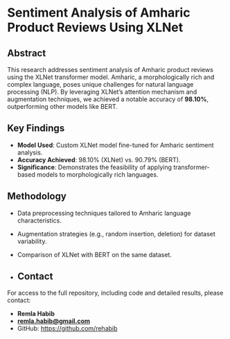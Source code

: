# Sentiment Analysis of Amharic Product Reviews Using XLNet

## Abstract
This research addresses sentiment analysis of Amharic product reviews using the XLNet transformer model. Amharic, a morphologically rich and complex language, poses unique challenges for natural language processing (NLP). By leveraging XLNet’s attention mechanism and augmentation techniques, we achieved a notable accuracy of **98.10%**, outperforming other models like BERT.

## Key Findings
- **Model Used**: Custom XLNet model fine-tuned for Amharic sentiment analysis.
- **Accuracy Achieved**: 98.10% (XLNet) vs. 90.79% (BERT).
- **Significance**: Demonstrates the feasibility of applying transformer-based models to morphologically rich languages.

## Methodology
- Data preprocessing techniques tailored to Amharic language characteristics.
- Augmentation strategies (e.g., random insertion, deletion) for dataset variability.
- Comparison of XLNet with BERT on the same dataset.

- ## Contact
For access to the full repository, including code and detailed results, please contact:
- **Remla Habib**
- **remla.habib@gmail.com**
- GitHub: https://github.com/rehabib


